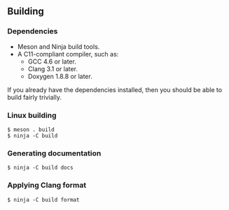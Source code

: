 ## Building

### Dependencies

* Meson and Ninja build tools.
* A C11-compliant compiler, such as:
  * GCC 4.6 or later.
  * Clang 3.1 or later.
  * Doxygen 1.8.8 or later.

If you already have the dependencies installed, then you should be able to build fairly trivially.

### Linux building

```
$ meson . build
$ ninja -C build
```

### Generating documentation

```
$ ninja -C build docs
```

### Applying Clang format

```
$ ninja -C build format
```